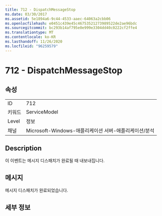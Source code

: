 ```yaml
---
title: 712 - DispatchMessageStop
ms.date: 03/30/2017
ms.assetid: 5e1894a6-9c44-4533-aaec-64063a2cbb06
ms.openlocfilehash: e0451c439e45c46753521273989522de2ae96bdc
ms.sourcegitcommit: bc293b14af795e0e999e3304dd40c0222cf2ffe4
ms.translationtype: MT
ms.contentlocale: ko-KR
ms.lasthandoff: 11/26/2020
ms.locfileid: "96259579"
---
```

# <a name="712---dispatchmessagestop"></a>712 - DispatchMessageStop

## <a name="properties"></a>속성  
  
|||  
|-|-|  
|ID|712|  
|키워드|ServiceModel|  
|Level|정보|  
|채널|Microsoft-Windows-애플리케이션 서버-애플리케이션/분석|  
  
## <a name="description"></a>Description  

 이 이벤트는 메시지 디스패치가 완료될 때 내보내집니다.  
  
## <a name="message"></a>메시지  

 메시지 디스패치가 완료되었습니다.  
  
## <a name="details"></a>세부 정보
